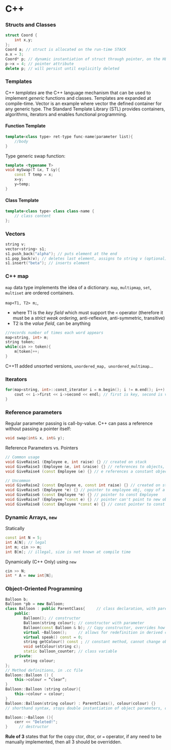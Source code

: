 # C++
### Structs and Classes
```C++
struct Coord {
    int x,y;
};
Coord a; // struct is allocated on the run-time STACK
a.x = 3; 
Coord* p; // dynamic instantiation of struct through pointer, on the HEAP.
p->x = 4; // pointer attribute
delete p; // will persist until explicitly deleted
```
### Templates
C++ *templates* are the C++ language mechanism that can be used to implement *generic* functions and classes. Templates are expanded at compile-time. Vector<int> is an example where vector the defined container for any generic type. The Standard Template Library (STL) provides containers, algorithms, iterators and enables functional programming.

#### Function Template
```C++
template<class type> ret-type func-name(parameter list){
    //body
}
```

Type generic swap function:

```C++
template <typename T>
void mySwap(T &x, T &y){
    const T temp = x;
    x=y;
    y=temp;
}
```

#### Class Template
```C++
template<class type> class class-name {
    // class content
};
```

### Vectors
```C++
string v;
vector<string> s1;
s1.push_back("alpha"); // puts element at the end
s1.pop_back(v); // deletes last element, assigns to string v (optional)
s1.insert("beta"); // inserts element
```

### C++ map
`map` data type implements the idea of a dictionary. `map`, `multipmap`, `set`, `multiset` are ordered containers. 

`map<T1, T2> m;`, 
- where T1 is the *key field* which must support the `<` operator (therefore it must be a *strict weak ordering*, anti-reflexive, anti-symmetric, transitive) 
- T2 is the *value field*, can be anything

```C++
//records number of times each word appears
map<string, int> m;
string token;
while(cin >> token){
    m[token]++;
}
```

C++11 added unsorted versions, `unordered_map, unordered_multimap`...

### Iterators
```C++
for(map<string, int>::const_iterator i = m.begin(); i != m.end(); i++) {
    cout << i->first << i->second << endl; // first is key, second is val
}
```

### Reference parameters
Regular parameter passing is call-by-value. C++ can pass a reference without passing a pointer itself:
```C++
void swap(int& x, int& y);
```
Reference Parameters vs. Pointers
```C++
// Common usage
void GiveRaise1 (Employee e, int raise) {} // created on stack
void GiveRaise3 (Employee &e, int &raise) {} // references to objects, changes propagate back
void GiveRaise4 (const Employee &e) {} // e references a constant object

// Uncommon
void GiveRaise2 (const Employee e, const int raise) {} // created on stack, may not be changed
void GiveRaise5 (Employee *e) {} // pointer to employee obj, copy of a pointer on the stack
void GiveRaise6 (const Employee *e) {} // pointer to const Employee
void GiveRaise7 (Employee *const e) {} // pointer can't point to new obj, Employee can be changed
void GiveRaise8 (const Employee *const e) {} // const pointer to const obj
```

### Dynamic Arrays, `new`
Statically

```C++
const int N = 5;
int A[N]; // legal
int m; cin >> m;
int B[m]; // illegal, size is not known at compile time
```
    
Dynamically (C++ Only) using `new`

```C++
cin >> N;
int * A = new int[N];
```

### Object-Oriented Programming
```C++
Balloon b;
Balloon *pb = new Balloon;
class Balloon : public ParentClass{     // class declaration, with parent, in .h file
    public:
        Balloon(); // constructor
        Balloon(string colour); // constructor with parameter
        Balloon(const Balloon & b); // Copy constructor, overrides how obj is copied
        virtual ~Balloon();     // allows for redefinition in derived classes
        virtual speak() const = 0;
        string getColour() const ; // constant method, cannot change object
        void setColour(string c);
        static balloon_counter; // class variable
    private:
        string colour;
};
// Method definitions, in .cc file
Balloon::Balloon () {
    this->colour = “clear”;
}
Balloon::Balloon (string colour){
    this->colour = colour;
}
Balloon::Balloon(string colour) : ParentClass(), colour(colour) {}     
// shorthand syntax, stops double instantiation of object parameters, calls parent constructor

Balloon::~Balloon (){
    cerr << "Deleted!";
}     // destructor
```

**Rule of 3** states that for the copy ctor, dtor, or `=` operator, if any need to be manually implemented, then all 3 should be overridden.

